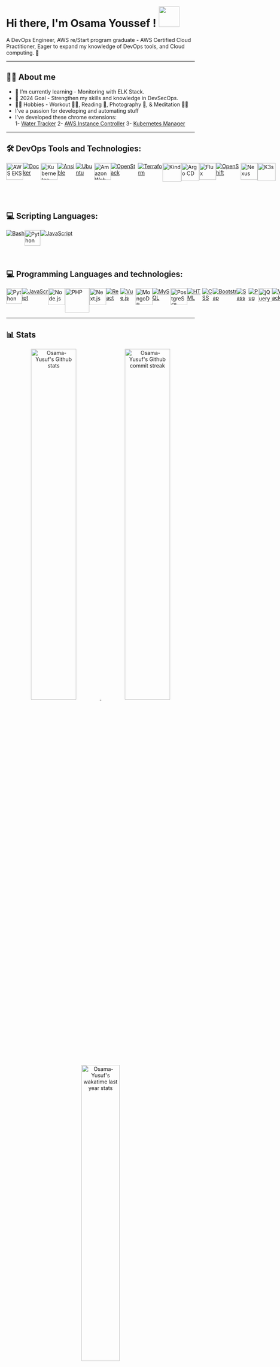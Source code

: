# Hi there, I'm **Osama Youssef** !     <!--👋--> <img src="https://raw.githubusercontent.com/MartinHeinz/MartinHeinz/master/wave.gif" height="55px" width="55px">
 A DevOps Engineer, AWS re/Start program graduate - AWS Certified Cloud Practitioner, Eager to expand my knowledge of DevOps tools, and Cloud computing. 🧑

---

## **🙋‍♂️ About me**

<!-- - 🔭 I’m currently working on - getting a    -->
<!-- - 🤔 I'm looking for help - Learning Algorithms, Design Patterns, Solid Principles, & Data Structure. -->
<!-- - 👯 I’m looking to collaborate with - Other developers in community -->
- 🌱 I’m currently learning - Monitoring with ELK Stack.
- 🥅 2024 Goal - Strengthen my skills and knowledge in DevSecOps.  
- 💆‍♂️ Hobbies - Workout 🏋️‍♂️, Reading 📖, Photography 📸, & Meditation 🧘‍♂️  
- I've a passion for developing and automating stuff
- I've developed these chrome extensions:
  <br>
   1- [Water Tracker](https://chrome.google.com/webstore/detail/water-tracker/hieljicjokcedlioilnbljjbbocifknj) 
   2- [AWS Instance Controller](https://chrome.google.com/webstore/detail/aws-instance-controller/fnhnaoldjnhbdbkdaabccgbinnhficbg)
   3- [Kubernetes Manager](https://chromewebstore.google.com/detail/kubernetes-manager/knjlbjpajfdjondmceoppnjehlcimbom)

---

## 🛠️ DevOps Tools and Technologies:

<p align="left" style="display: flex; align-times: center"> 
    <a href="https://aws.amazon.com/eks/" target="_blank" title="AWS EKS"><img width="45px" src="https://static-00.iconduck.com/assets.00/amazon-eks-icon-455x512-0zairb3r.png" alt="AWS EKS"/></a>
    <a href="https://www.docker.com" target="_blank" title="Docker"><img src="https://img.icons8.com/dusk/48/docker.png" alt="Docker"/></a> 
    <a href="https://www.kubernetes.io" target="_blank" title="Kubernetes"><img width="45px" src="https://static-00.iconduck.com/assets.00/kubernetes-icon-2048x1995-r1q3f8n7.png" alt="Kubernetes"/></a> 
    <a href="https://ansible.com" target="_blank" title="Ansible"><img src="https://img.icons8.com/color/48/ansible.png" alt="Ansible"/></a> 
    <a href="https://ubuntu.com/" target="_blank" title="Ubuntu"><img src="https://img.icons8.com/color/48/linux.png" alt="Ubuntu"/></a> 
    <a href="https://aws.com/" target="_blank" title="Amazon Web Services"><img width="45px" src="https://static-00.iconduck.com/assets.00/aws-icon-512x512-hniukvcn.png" alt="Amazon Web Services"/></a>  
    <a href="https://www.openstack.org/" target="_blank" title="OpenStack"><img src="https://img.icons8.com/color/48/000000/openstack.png" alt="OpenStack"/></a>
    <a href="https://www.terraform.io/" target="_blank" title="Terraform"><img src="https://img.icons8.com/color/48/000000/terraform.png" alt="Terraform"/></a>
    <a href="https://kind.sigs.k8s.io/" target="_blank" title="Kind"><img width="50px" src="https://kind.sigs.k8s.io/logo/logo.png" alt="Kind"/></a>
    <a href="https://argoproj.github.io/argo-cd/" target="_blank" title="Argo CD"><img width="48px" src="https://tech.cloudmt.co.kr/2023/02/27/juunini-why-argo/images/argo.webp" alt="Argo CD"/></a>
    <a href="https://fluxcd.io/" target="_blank" title="Flux"><img width="45px" src="https://avatars.githubusercontent.com/u/52158677?s=280&v=4" alt="Flux"/></a>
    <a href="https://www.openshift.com/" target="_blank" title="OpenShift"><img src="https://img.icons8.com/color/48/000000/openshift.png" alt="OpenShift"/></a>
    <a href="https://www.sonatype.com/nexus" target="_blank" title="Nexus"><img width="45px" src="https://assets-global.website-files.com/5f10ed4c0ebf7221fb5661a5/5f2af61146c55b6e172fa5b3_NexusRepo_Icon.png" alt="Nexus"/></a>
    <a href="https://k3s.io/" target="_blank" title="K3s"><img width="48px" src="https://store.cncf.io/cdn/shop/products/K3S-decal.png?v=1619636683" alt="K3s"/></a>
</p>

<br><br>

## 💻 Scripting Languages:

<p align="left" style="display: flex; align-times: center">
    <a href="https://opensource.com/resources/what-bash" target="_blank" title="Bash"><img src="https://img.icons8.com/plasticine/60/000000/bash.png" alt="Bash"/></a>
    <a href="https://www.python.org/" target="_blank" title="Python"><img width="42px" src="https://upload.wikimedia.org/wikipedia/commons/thumb/c/c3/Python-logo-notext.svg/1869px-Python-logo-notext.svg.png" alt="Python"/></a>  
    <a href="https://www.javascript.com/" target="_blank" title="JavaScript"><img src="https://img.icons8.com/color/48/000000/javascript.png" alt="JavaScript"/></a> 
</p>

<br>

## 💻 Programming Languages and technologies:

<p align="left" style="display: flex; align-times: center">
    <a href="https://www.python.org/" target="_blank" title="Python"><img width="42px" src="https://upload.wikimedia.org/wikipedia/commons/thumb/c/c3/Python-logo-notext.svg/1869px-Python-logo-notext.svg.png" alt="Python"/></a>  
    <a href="https://www.javascript.com/" target="_blank" title="JavaScript"><img src="https://img.icons8.com/color/48/000000/javascript.png" alt="JavaScript"/></a> 
    <a href="https://nodejs.org/en/learn/getting-started/introduction-to-nodejs" target="_blank" title="Node.js"><img width="45px" src="https://static-00.iconduck.com/assets.00/node-js-icon-454x512-nztofx17.png" alt="Node.js"/></a> 
    <a href="https://www.php.net/" target="_blank" title="PHP"><img width="65px" src="https://www.freepnglogos.com/uploads/php-logo-png/php-logo-php-elephant-logo-vectors-download-5.png" alt="PHP"/></a>
    <a href="https://nextjs.org/" target="_blank" title="Next.js"><img width="45px" src="https://www.datocms-assets.com/75941/1657707878-nextjs_logo.png" alt="Next.js"/></a>
    <a href="https://reactjs.org/" target="_blank" title="React"><img src="https://img.icons8.com/plasticine/60/000000/react.png" alt="React"/></a>
    <a href="https://vuejs.org/" target="_blank" title="Vue.js"><img src="https://img.icons8.com/color/48/000000/vue-js.png" alt="Vue.js"/></a>
    <a href="https://www.mongodb.com/" target="_blank" title="MongoDB"><img width="45px" src="https://www.svgrepo.com/show/331488/mongodb.svg" alt="MongoDB"/></a>
    <a href="https://www.mysql.com/" target="_blank" title="MySQL"><img src="https://img.icons8.com/color/48/000000/mysql-logo.png" alt="MySQL"/></a>
    <a href="https://www.postgresql.org/" target="_blank" title="PostgreSQL"><img width="45px" src="https://uxwing.com/wp-content/themes/uxwing/download/brands-and-social-media/postgresql-icon.png" alt="PostgreSQL"/></a>
    <a href="https://www.w3.org/html/" target="_blank" title="HTML"><img src="https://img.icons8.com/color/48/000000/html-5.png" alt="HTML"/></a> 
    <a href="https://www.w3schools.com/css/" target="_blank" title="CSS"><img src="https://img.icons8.com/color/48/000000/css3.png" alt="CSS"/></a> 
    <a href="https://getbootstrap.com" target="_blank" title="Bootstrap"><img src="https://img.icons8.com/color/48/000000/bootstrap.png" alt="Bootstrap"/></a>  
    <a href="https://sass-lang.com/documentation/syntax" target="_blank" title="Sass"><img src="https://img.icons8.com/color/48/000000/sass.png" alt="Sass"/></a> 
    <a href="https://pugjs.org/" target="_blank" title="Pug"><img src="https://img.icons8.com/color/48/000000/pug.png" alt="Pug"/></a>
    <a href="https://jquery.com/" target="_blank" title="jQuery"><img width="37px" src="https://th.bing.com/th/id/R.3420e571b3d7a4a348d8fad91e3bfda4?rik=I00IQXt4sQdeMg&riu=http%3a%2f%2fwww.exuberantsolutions.com%2fcourse_logo%2fjquery-icon.png&ehk=XbQJOK2Gm0iFBOpFzOj%2f%2fFzFU3Pl03pskuZTQx%2faxM4%3d&risl=&pid=ImgRaw" alt="jQuery"/></a> 
    <a href="https://webpack.js.org/" target="_blank" title="Webpack"><img src="https://img.icons8.com/color/48/000000/webpack.png" alt="Webpack"/></a>
    <a href="https://vitejs.dev/" target="_blank" title="Vite"><img src="https://img.icons8.com/color/48/000000/vite.png" alt="Vite"/></a>
    <a href="https://git-scm.com/" target="_blank" title="Git"><img width="49px" src="https://img.icons8.com/color/48/000000/git.png" alt="Git"/></a>
</p>

---

## **📊 Stats**

 <div align="center" style="text-align:center">
    <a href="#">
        <img width="49%"  src="https://github-readme-stats.vercel.app/api?username=Osama-Yusuf&show_icons=true&theme=monokai&count_private=true"
            alt="Osama-Yusuf's Github stats">
    </a>
    <a href="#">
        <img width="49%"  src="https://github-readme-streak-stats.herokuapp.com/?user=Osama-Yusuf&theme=monokai"
            alt="Osama-Yusuf's Github commit streak">
    </a>
    <a href="https://wakatime.com/@Osama-Yusuf/">
        <img width="45%" src="https://github-readme-stats.vercel.app/api/top-langs/?username=Osama-Yusuf&langs_count=5&theme=tokyonight"
            alt="Osama-Yusuf's wakatime last year stats">
    </a>
</div>

---

## **📫 How to reach me**
<div align="center" style="text-align:center">
    <a href="mailto:osama9mohamed5@gmail.com">
        <img src="https://img.shields.io/badge/-Gmail-EA4335?style=for-the-badge&logo=Gmail&logoColor=white"
            alt="Osama's Gmail">
    </a>
    <a href="https://www.linkedin.com/in/osama--youssef">
        <img src="https://img.shields.io/badge/LinkedIn-0A66C2?style=for-the-badge&logo=linkedin&logoColor=white"
            alt="Osama's LinkedIn">
    </a>
     <a href="https://twitter.com/Osama__Yusuf">
        <img src="https://img.shields.io/badge/twitter-blue?style=for-the-badge&logo=twitter&logoColor=white" 
            alt="Osama's twitter">
    </a>
    <a href="https://www.instagram.com/osama_youssf/">
        <img src="https://img.shields.io/badge/Instagram-E4405F?style=for-the-badge&logo=instagram&logoColor=white" 
            alt="Osama's instagram">
    </a>
     <a href="https://stackoverflow.com/users/14504222/osama-mohamed">
        <img src="https://img.shields.io/badge/-SO-F58025?style=for-the-badge&logo=StackOverflow&logoColor=white"
            alt="Osama's StackOverflow">
    </a>
     <a href="https://octolife.vercel.app/Osama-Yusuf">
        <img src="https://img.shields.io/badge/OctoLife-333?style=for-the-badge&logo=github&logoColor=white"
            alt="Osama's octolife">
    </a>
<!--      <a href="https://dev.to/osamayusuf">
        <img src="https://img.shields.io/badge/Dev.to-0A0A0A?style=for-the-badge&logo=dev.to&logoColor=white"
            alt="Osama's dev.to">
    </a>
</div> -->
<!--      <a href="https://profile.codersrank.io/user/osama-yusuf/">
        <img src="https://img.shields.io/badge/CodersRank-67A4AC?style=for-the-badge&logo=codersrank&logoColor=white"
            alt="Osama's CodersRank">
    </a> -->
<!--      <a href="https://discord.gg/nZ5jNUm9SS">
        <img src="https://img.shields.io/badge/Discord-7289DA?style=for-the-badge&logo=discord&logoColor=white"
            alt="Osama's discord">
    </a> -->
                                    
---

<br>

_Made by **[@Osama-Yusuf](https://github.com/osama-yusuf)**_

![](https://komarev.com/ghpvc/?username=osama-yusuf&color=red)
<a href="https://github.com/osama-yusuf?tab=followers"><img src="https://img.shields.io/github/followers/osama-yusuf?label=Followers&style=social" alt="GitHub Badge"></a>
